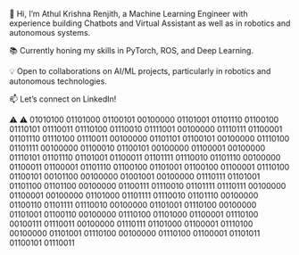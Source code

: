 👋 Hi, I’m Athul Krishna Renjith, a Machine Learning Engineer with experience building Chatbots and Virtual Assistant as well as in robotics and autonomous systems.

📚 Currently honing my skills in PyTorch, ROS, and Deep Learning.

💡 Open to collaborations on AI/ML projects, particularly in robotics and autonomous technologies.

📫 Let’s connect on LinkedIn!











⚠️ ⚠️
01010100 01101000 01100101 00100000 01101001 01101110 01100100 01110101 01110011 01110100 01110010 01111001 00100000 01110111 01100001 01101110 01110100 01110011 00100000 01101101 01100101 00100000 01110100 01101111 00100000 01100010 01100101 00100000 01100001 00100000 01110101 01101110 01101001 01100011 01101111 01110010 01101110 00100000 01100011 01100001 01101110 01100100 01101001 01100100 01100001 01110100 01100101 00101100 00100000 01001001 00100000 01110111 01101001 01101100 01101100 00100000 01100111 01110010 01101111 01110111 00100000 01100001 00100000 01101000 01101111 01110010 01101110 00100000 01100110 01101111 01110010 00100000 01101001 01110100 00100000 01101001 01100110 00100000 01110100 01101000 01100001 01110100 00100111 01110011 00100000 01110111 01101000 01100001 01110100 00100000 01101001 01110100 00100000 01110100 01100001 01101011 01100101 01110011

<!---
AthulKrishnaRenjith/AthulKrishnaRenjith is a ✨ special ✨ repository because its `README.md` (this file) appears on your GitHub profile.
You can click the Preview link to take a look at your changes.
--->
